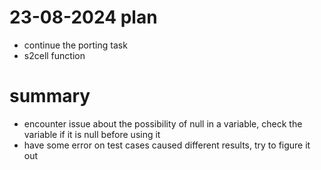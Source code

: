# 23-08-2024 plan
- continue the porting task
- s2cell function  

# summary
- encounter issue about the possibility of null in a variable, check the variable if it is null before using it
- have some error on test cases caused different results, try to figure it out